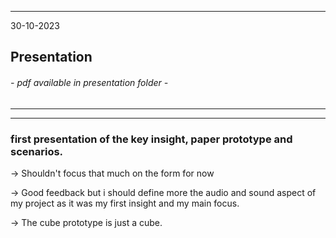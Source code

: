 ___
30-10-2023
## Presentation 

###### - pdf available in presentation folder -
---

___
### first presentation of the key insight, paper prototype and scenarios.


-> Shouldn't focus that much on the form for now

-> Good feedback but i should define more the audio and sound aspect of my project as it was my first insight and my main focus.

-> The cube prototype is just a cube.

